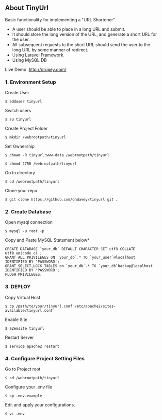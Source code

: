 
## About TinyUrl

Basic functionality for implementing a "URL Shortener".

- A user should be able to place in a long URL and submit.
- It should store the long version of the URL, and generate a short URL for the user.
- All subsequent requests to the short URL should send the user to the long URL by some manner of redirect.
- Using Laravel Framework.
- Using MySQL DB


Live Demo: http://drupey.com/

### 1. Environment Setup

Create User

`$ adduser tinyurl`

Switch users

`$ su tinyurl`

Create Project Folder

`$ mkdir /webrootpath/tinyurl`

Set Ownership

`$ chown -R tinyurl:www-data /webrootpath/tinyurl`

`$ chmod 2750 /webrootpath/tinyurl`

Go to directory

`$ cd /webrootpath/tinyurl`

Clone your repo

`$ git clone https://github.com/ohdavey/tinyurl.git .`

### 2. Create Database

Open mysql connection

`$ mysql -u root -p`

Copy and Paste MySQL Statement below*

```
CREATE DATABASE `your_db` DEFAULT CHARACTER SET utf8 COLLATE utf8_unicode_ci ;
GRANT ALL PRIVILEGES ON `your_db`.* TO `your_user`@localhost IDENTIFIED BY 'PASSWORD';
GRANT SELECT,LOCK TABLES on `your_db`.* TO `your_db`backup@localhost IDENTIFIED BY 'PASSWORD';
FLUSH PRIVILEGES;
```

### 3. DEPLOY

Copy Virtual Host

`$ cp /path/to/your/tinyurl.conf /etc/apache2/sites-available/tinyurl.conf`


Enable Site

`$ a2ensite tinyurl`

Restart Server

`$ service apache2 restart`


### 4. Configure Project Setting Files

Go to Project root

`$ cd /webrootpath/tinyurl`

Configure your .env file

`$ cp .env.example`

Edit and apply your configurations.

`$ vi .env`

